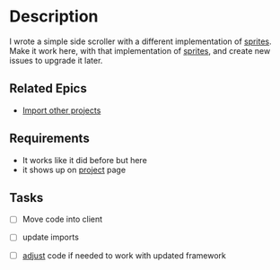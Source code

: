 # Description

I wrote a simple side scroller with a different implementation of [sprites](sprites.md). Make it work here, with that implementation of [sprites](sprites.md), and create new issues to upgrade it later.

## Related Epics
- [Import other projects](Import%20other%20projects.md)
## Requirements

- It works like it did before but here
- it shows up on [project](../project.md) page

## Tasks 

- [ ] Move code into client
- [ ] update imports
- [ ] [adjust](../../docs/Pools/Dynamic/adjust.md) code if needed to work with updated framework

